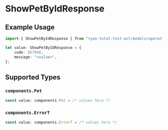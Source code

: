 # ShowPetByIdResponse

## Example Usage

```typescript
import { ShowPetByIdResponse } from "ryan-total-test-act/models/operations";

let value: ShowPetByIdResponse = {
    code: 857946,
    message: "<value>",
};
```

## Supported Types

### `components.Pet`

```typescript
const value: components.Pet = /* values here */
```

### `components.ErrorT`

```typescript
const value: components.ErrorT = /* values here */
```

